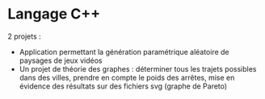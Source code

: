 # Langage C++

2 projets :

* Application permettant la génération paramétrique aléatoire de paysages de jeux vidéos
* Un projet de théorie des graphes : déterminer tous les trajets possibles dans des villes, prendre en compte le poids des arrêtes, mise en évidence des résultats sur des fichiers svg (graphe de Pareto)
